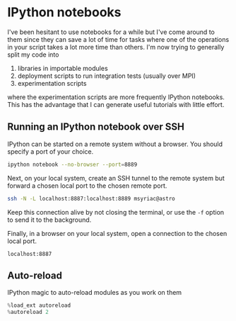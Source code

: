 # IPython notebooks

I've been hesitant to use notebooks for a while but I've
come around to them since they can save a lot of time for tasks
where one of the operations in your script takes a lot more time
than others. I'm now trying to generally split my code into

1. libraries in importable modules
2. deployment scripts to run integration tests (usually over MPI)
3. experimentation scripts

where the experimentation scripts are more frequently IPython
notebooks. This has the advantage that I can generate useful
tutorials with little effort.

## Running an IPython notebook over SSH

IPython can be started on a remote system without a browser.
You should specify a port of your choice.

```bash
ipython notebook --no-browser --port=8889
```

Next, on your local system, create an SSH tunnel to the remote
system but forward a chosen local port to the chosen remote port.

```bash
ssh -N -L localhost:8887:localhost:8889 msyriac@astro
```

Keep this connection alive by not closing the terminal, or use
the `-f` option to send it to the background.

Finally, in a browser on your local system, open a connection
to the chosen local port.

```
localhost:8887
```

## Auto-reload

IPython magic to auto-reload modules as you work on them

```python
%load_ext autoreload
%autoreload 2
```